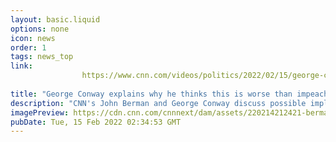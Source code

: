 ```yaml
---
layout: basic.liquid
options: none
icon: news
order: 1
tags: news_top
link: 
                https://www.cnn.com/videos/politics/2022/02/15/george-conway-accounting-firm-trump-org-sot-ac360-vpx.cnn
            
title: "George Conway explains why he thinks this is worse than impeachment"
description: "CNN's John Berman and George Conway discuss possible implications of former President Donald Trump's long-time accounting firm informing the Trump Organization that it should no longer rely on nearly 10 years' worth of financial statements and that they would no longer be their accountants, citing a conflict of interest."
imagePreview: https://cdn.cnn.com/cnnnext/dam/assets/220214212421-berman-conway-ac360-video-synd-2.jpg
pubDate: Tue, 15 Feb 2022 02:34:53 GMT
---
```

